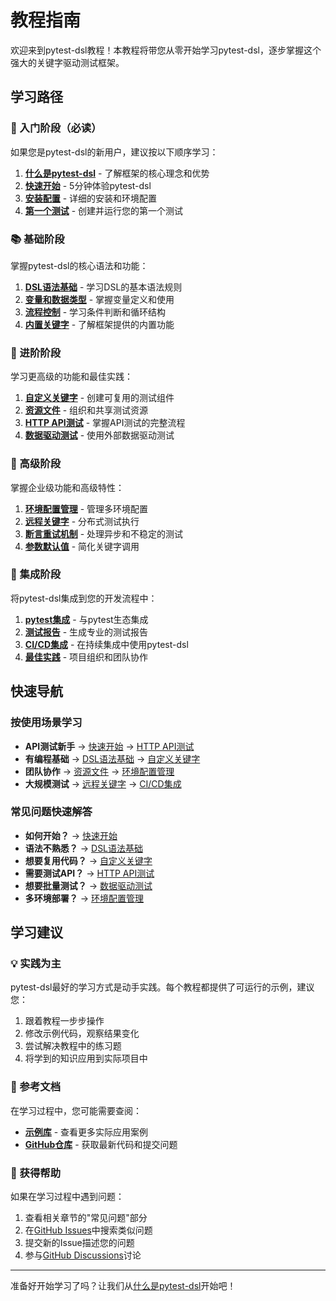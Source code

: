 # 教程指南

欢迎来到pytest-dsl教程！本教程将带您从零开始学习pytest-dsl，逐步掌握这个强大的关键字驱动测试框架。

## 学习路径

### 🚀 入门阶段（必读）

如果您是pytest-dsl的新用户，建议按以下顺序学习：

1. **[什么是pytest-dsl](./introduction)** - 了解框架的核心理念和优势
2. **[快速开始](./getting-started)** - 5分钟体验pytest-dsl
3. **[安装配置](./installation)** - 详细的安装和环境配置
4. **[第一个测试](./first-test)** - 创建并运行您的第一个测试

### 📚 基础阶段

掌握pytest-dsl的核心语法和功能：

1. **[DSL语法基础](./dsl-syntax)** - 学习DSL的基本语法规则
2. **[变量和数据类型](./variables)** - 掌握变量定义和使用
3. **[流程控制](./control-flow)** - 学习条件判断和循环结构
4. **[内置关键字](./builtin-keywords)** - 了解框架提供的内置功能

### 🔧 进阶阶段

学习更高级的功能和最佳实践：

1. **[自定义关键字](./custom-keywords)** - 创建可复用的测试组件
2. **[资源文件](./resource-files)** - 组织和共享测试资源
3. **[HTTP API测试](./http-testing)** - 掌握API测试的完整流程
4. **[数据驱动测试](./data-driven)** - 使用外部数据驱动测试

### 🚀 高级阶段

掌握企业级功能和高级特性：

1. **[环境配置管理](./configuration)** - 管理多环境配置
2. **[远程关键字](./remote-keywords)** - 分布式测试执行
3. **[断言重试机制](./assertion-retry)** - 处理异步和不稳定的测试
4. **[参数默认值](./default-values)** - 简化关键字调用

### 🔗 集成阶段

将pytest-dsl集成到您的开发流程中：

1. **[pytest集成](./pytest-integration)** - 与pytest生态集成
2. **[测试报告](./reporting)** - 生成专业的测试报告
3. **[CI/CD集成](./cicd)** - 在持续集成中使用pytest-dsl
4. **[最佳实践](./best-practices)** - 项目组织和团队协作

## 快速导航

### 按使用场景学习

- **API测试新手** → [快速开始](./getting-started) → [HTTP API测试](./http-testing)
- **有编程基础** → [DSL语法基础](./dsl-syntax) → [自定义关键字](./custom-keywords)
- **团队协作** → [资源文件](./resource-files) → [环境配置管理](./configuration)
- **大规模测试** → [远程关键字](./remote-keywords) → [CI/CD集成](./cicd)

### 常见问题快速解答

- **如何开始？** → [快速开始](./getting-started)
- **语法不熟悉？** → [DSL语法基础](./dsl-syntax)
- **想要复用代码？** → [自定义关键字](./custom-keywords)
- **需要测试API？** → [HTTP API测试](./http-testing)
- **想要批量测试？** → [数据驱动测试](./data-driven)
- **多环境部署？** → [环境配置管理](./configuration)

## 学习建议

### 💡 实践为主

pytest-dsl最好的学习方式是动手实践。每个教程都提供了可运行的示例，建议您：

1. 跟着教程一步步操作
2. 修改示例代码，观察结果变化
3. 尝试解决教程中的练习题
4. 将学到的知识应用到实际项目中

### 📖 参考文档

在学习过程中，您可能需要查阅：

- **[示例库](/examples/)** - 查看更多实际应用案例
- **[GitHub仓库](https://github.com/felix-1991/pytest-dsl)** - 获取最新代码和提交问题

### 🤝 获得帮助

如果在学习过程中遇到问题：

1. 查看相关章节的"常见问题"部分
2. 在[GitHub Issues](https://github.com/felix-1991/pytest-dsl/issues)中搜索类似问题
3. 提交新的Issue描述您的问题
4. 参与[GitHub Discussions](https://github.com/felix-1991/pytest-dsl/discussions)讨论

---

准备好开始学习了吗？让我们从[什么是pytest-dsl](./introduction)开始吧！ 